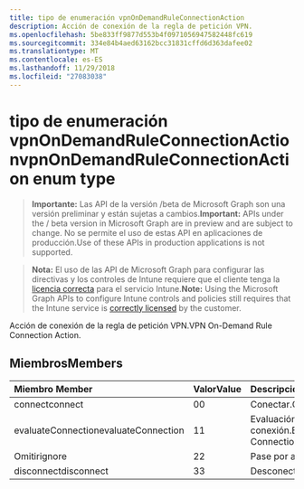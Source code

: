```yaml
---
title: tipo de enumeración vpnOnDemandRuleConnectionAction
description: Acción de conexión de la regla de petición VPN.
ms.openlocfilehash: 5be833ff9877d553b4f0971056947582448fc619
ms.sourcegitcommit: 334e84b4aed63162bcc31831cffd6d363dafee02
ms.translationtype: MT
ms.contentlocale: es-ES
ms.lasthandoff: 11/29/2018
ms.locfileid: "27083038"
---
```

# <a name="vpnondemandruleconnectionaction-enum-type"></a><span data-ttu-id="e4855-103">tipo de enumeración vpnOnDemandRuleConnectionAction</span><span class="sxs-lookup"><span data-stu-id="e4855-103">vpnOnDemandRuleConnectionAction enum type</span></span>

> <span data-ttu-id="e4855-104">**Importante:** Las API de la versión /beta de Microsoft Graph son una versión preliminar y están sujetas a cambios.</span><span class="sxs-lookup"><span data-stu-id="e4855-104">**Important:** APIs under the / beta version in Microsoft Graph are in preview and are subject to change.</span></span> <span data-ttu-id="e4855-105">No se permite el uso de estas API en aplicaciones de producción.</span><span class="sxs-lookup"><span data-stu-id="e4855-105">Use of these APIs in production applications is not supported.</span></span>

> <span data-ttu-id="e4855-106">**Nota:** El uso de las API de Microsoft Graph para configurar las directivas y los controles de Intune requiere que el cliente tenga la [licencia correcta](https://go.microsoft.com/fwlink/?linkid=839381) para el servicio Intune.</span><span class="sxs-lookup"><span data-stu-id="e4855-106">**Note:** Using the Microsoft Graph APIs to configure Intune controls and policies still requires that the Intune service is [correctly licensed](https://go.microsoft.com/fwlink/?linkid=839381) by the customer.</span></span>

<span data-ttu-id="e4855-107">Acción de conexión de la regla de petición VPN.</span><span class="sxs-lookup"><span data-stu-id="e4855-107">VPN On-Demand Rule Connection Action.</span></span>
## <a name="members"></a><span data-ttu-id="e4855-108">Miembros</span><span class="sxs-lookup"><span data-stu-id="e4855-108">Members</span></span>
|<span data-ttu-id="e4855-109">Miembro	</span><span class="sxs-lookup"><span data-stu-id="e4855-109">Member</span></span>|<span data-ttu-id="e4855-110">Valor</span><span class="sxs-lookup"><span data-stu-id="e4855-110">Value</span></span>|<span data-ttu-id="e4855-111">Descripción</span><span class="sxs-lookup"><span data-stu-id="e4855-111">Description</span></span>|
|:---|:---|:---|
|<span data-ttu-id="e4855-112">connect</span><span class="sxs-lookup"><span data-stu-id="e4855-112">connect</span></span>|<span data-ttu-id="e4855-113">0</span><span class="sxs-lookup"><span data-stu-id="e4855-113">0</span></span>|<span data-ttu-id="e4855-114">Conectar.</span><span class="sxs-lookup"><span data-stu-id="e4855-114">Connect.</span></span>|
|<span data-ttu-id="e4855-115">evaluateConnection</span><span class="sxs-lookup"><span data-stu-id="e4855-115">evaluateConnection</span></span>|<span data-ttu-id="e4855-116">1</span><span class="sxs-lookup"><span data-stu-id="e4855-116">1</span></span>|<span data-ttu-id="e4855-117">Evaluación de la conexión.</span><span class="sxs-lookup"><span data-stu-id="e4855-117">Evaluate Connection.</span></span>|
|<span data-ttu-id="e4855-118">Omitir</span><span class="sxs-lookup"><span data-stu-id="e4855-118">ignore</span></span>|<span data-ttu-id="e4855-119">2</span><span class="sxs-lookup"><span data-stu-id="e4855-119">2</span></span>|<span data-ttu-id="e4855-120">Pase por alto.</span><span class="sxs-lookup"><span data-stu-id="e4855-120">Ignore.</span></span>|
|<span data-ttu-id="e4855-121">disconnect</span><span class="sxs-lookup"><span data-stu-id="e4855-121">disconnect</span></span>|<span data-ttu-id="e4855-122">3</span><span class="sxs-lookup"><span data-stu-id="e4855-122">3</span></span>|<span data-ttu-id="e4855-123">Desconectar.</span><span class="sxs-lookup"><span data-stu-id="e4855-123">Disconnect.</span></span>|





